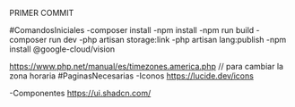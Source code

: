 PRIMER COMMIT

#ComandosIniciales
-composer install
-npm install
-npm run build
-composer run dev
-php artisan storage:link
-php artisan lang:publish
-npm install @google-cloud/vision

https://www.php.net/manual/es/timezones.america.php // para cambiar la zona horaria
#PaginasNecesarias
-Iconos
https://lucide.dev/icons

-Componentes
https://ui.shadcn.com/
